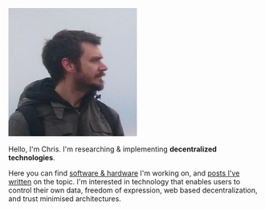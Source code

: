 ![](./avatar.png)

Hello, I'm Chris. I'm researching & implementing **decentralized technologies**.

Here you can find [software & hardware](#technology) I'm working on, and [posts I've written](#posts) on the topic. I'm interested in technology that enables users to control their own data, freedom of expression, web based decentralization, and trust minimised architectures.

